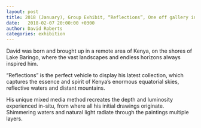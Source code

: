 ```yaml
---
layout: post
title: 2018 (January), Group Exhibit, “Reflections”, One off gallery in partnership with Sankara Hotel, Nairobi, Kenya
date:   2018-02-07 20:00:00 +0300
author: David Roberts
categories: exhibition
---
```


David was born and brought up in a remote area of Kenya, on the shores of Lake Baringo, where the vast landscapes and endless horizons always inspired him. 

“Reflections” is the perfect vehicle to display his latest collection, which captures the essence and spirit of Kenya’s enormous equatorial skies, reflective waters and distant mountains. 

His unique mixed media method recreates the depth and luminosity experienced in-situ, from where all his initial drawings originate. Shimmering waters and natural light radiate through the paintings multiple layers. 
